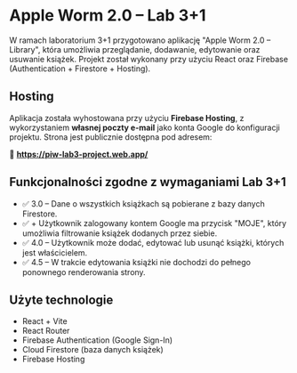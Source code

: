 # Apple Worm 2.0 – Lab 3+1

W ramach laboratorium 3+1 przygotowano aplikację "Apple Worm 2.0 – Library", która umożliwia przeglądanie, dodawanie, edytowanie oraz usuwanie książek. Projekt został wykonany przy użyciu React oraz Firebase (Authentication + Firestore + Hosting).

## Hosting

Aplikacja została wyhostowana przy użyciu **Firebase Hosting**, z wykorzystaniem **własnej poczty e-mail** jako konta Google do konfiguracji projektu. Strona jest publicznie dostępna pod adresem:

🔗 **https://piw-lab3-project.web.app/**

## Funkcjonalności zgodne z wymaganiami Lab 3+1

- ✅ 3.0 – Dane o wszystkich książkach są pobierane z bazy danych Firestore.
- ✅ + Użytkownik zalogowany kontem Google ma przycisk "MOJE", który umożliwia filtrowanie książek dodanych przez siebie.
- ✅ 4.0 – Użytkownik może dodać, edytować lub usunąć książki, których jest właścicielem.
- ✅ 4.5 – W trakcie edytowania książki nie dochodzi do pełnego ponownego renderowania strony.

## Użyte technologie

- React + Vite
- React Router
- Firebase Authentication (Google Sign-In)
- Cloud Firestore (baza danych książek)
- Firebase Hosting
